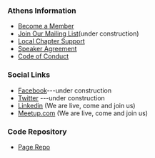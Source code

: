 ### Athens Information
* [Become a Member](https://www.owasp.org/index.php/Membership)
* [Join Our Mailing List](https://groups.google.com/a/owasp.org/forum/#!forum/athens-chapter)(under construction)
* [Local Chapter Support](https://owasp.org/donate)
* [Speaker Agreement](https://owasp.org/www-policy/legal/speaker-agreement)
* [Code of Conduct](https://owasp.org/www-policy/operational/conferences-events.html)

### Social Links
* [Facebook](https://www.facebook.com/OWASPAthens)---under construction
* [Twitter](https://twitter.com/owaspathens) ---under construction
* [Linkedin](https://www.linkedin.com/company/owasp-athens/) (We are live, come and join us)
* [Meetup.com](https://www.meetup.com/owasp-athens-chapter/) (We are live, come and join us)

### Code Repository
* [Page Repo](https://github.com/OWASP/www-chapter-athens)
